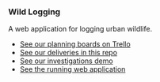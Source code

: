 ### Wild Logging
A web application for logging urban wildlife.

* [See our planning boards on Trello](https://trello.com/b/rRl2fKYh/the-urban-wild)
* [See our deliveries in this repo](https://github.com/TheUrbanWild/WildLogging/tree/master/docs/deliveries)
* [See our investigations demo](theurbanwildtest.github.io)
* [See the running web application](https://theurbanwild.github.io/WildLogging/)
